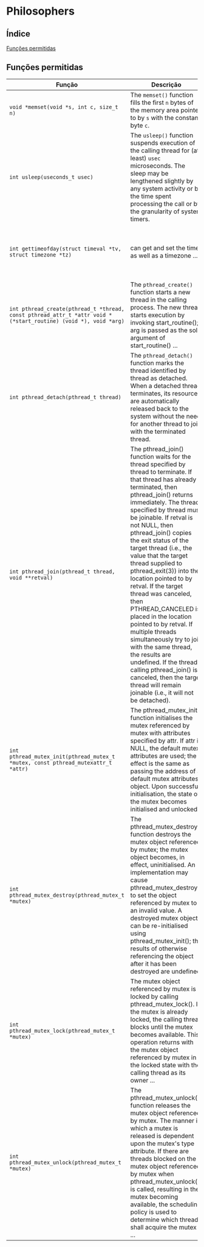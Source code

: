 # Philosophers

## Índice

[Funções permitidas](#funções-permitidas)

## Funções permitidas


| Função | Descrição | Retorno | Lib |
| ------ | --------- | ------- | --- |
| `void *memset(void *s, int c, size_t n)` | The `memset()` function fills the first `n` bytes of the memory area pointed to by `s` with the constant byte `c`. | returns a pointer to the memory area `s` | string.h |
| `int usleep(useconds_t usec)` | The  `usleep()` function suspends execution of the calling thread for (at least) `usec` microseconds. The sleep may be lengthened slightly by any system  activity or by the time spent processing the call or by the granularity of system timers. | returns `0` on success. On error, `-1` is returned, with errno set to indicate the cause of the error | unistd.h |
| `int gettimeofday(struct timeval *tv, struct timezone *tz)` | can get and set the time as well as a timezone ... | return `0` for success, or `-1` for failure (in which case errno is set appropriately) | sys/time.h |
| `int pthread_create(pthread_t *thread, const pthread_attr_t *attr void *(*start_routine) (void *), void *arg)` | The `pthread_create()` function starts a new thread in the calling process. The new thread starts execution by invoking start_routine(); arg is passed as the sole argument of start_routine() ... | On success returns `0`; on error, it returns an error number, and the contents of `*thread` are undefined. | pthread.h |
| `int pthread_detach(pthread_t thread)` | The `pthread_detach()` function marks the thread identified by thread as detached. When a detached thread terminates, its resources are automatically released back to the system without the need for another thread to join with the terminated thread. | On success returns `0`; on error, it returns an error number. | pthread.h |
| `int pthread_join(pthread_t thread, void **retval)` | The pthread_join() function waits for the thread specified by thread to terminate. If that thread has already terminated, then pthread_join() returns  immediately. The thread specified by thread must be joinable. If retval is not NULL, then pthread_join() copies the exit status of the target thread (i.e., the value that the target thread supplied to pthread_exit(3)) into the location pointed to by retval. If the target thread was canceled, then PTHREAD_CANCELED is placed in the location pointed to by retval. If multiple threads simultaneously try to join with the same thread, the results are undefined. If the thread calling pthread_join() is canceled, then the target thread will remain joinable (i.e., it will not be detached). | On success returns `0`; on error, it returns an error number. | pthread.h |
| `int pthread_mutex_init(pthread_mutex_t *mutex, const pthread_mutexattr_t *attr)` | The pthread_mutex_init() function initialises the mutex referenced by mutex with attributes specified by attr. If attr is NULL, the default mutex attributes are used; the effect is the same as passing the address of a default mutex attributes object. Upon successful initialisation, the state of the mutex becomes initialised and unlocked. | On success returns `0`; on error, it returns an error number. | pthread.h |
| `int pthread_mutex_destroy(pthread_mutex_t *mutex)` | The pthread_mutex_destroy() function destroys the mutex object referenced by mutex; the mutex object becomes, in effect, uninitialised. An implementation may cause pthread_mutex_destroy() to set the object referenced by mutex to an invalid value. A destroyed mutex object can be re-initialised using pthread_mutex_init(); the results of otherwise referencing the object after it has been destroyed are undefined. | On success returns `0`; on error, it returns an error number. |pthread.h |
| `int pthread_mutex_lock(pthread_mutex_t *mutex)` | The mutex object referenced by mutex is locked by calling pthread_mutex_lock(). If the mutex is already locked, the calling thread blocks until the mutex becomes available. This operation returns with the mutex object referenced by mutex in the locked state with the calling thread as its owner ... | On success returns `0`; on error, it returns an error number. | pthread.h |
| `int pthread_mutex_unlock(pthread_mutex_t *mutex)` | The pthread_mutex_unlock() function releases the mutex object referenced by mutex. The manner in which a mutex is released is dependent upon the mutex's type attribute. If there are threads blocked on the mutex object referenced by mutex when pthread_mutex_unlock() is called, resulting in the mutex becoming available, the scheduling policy is used to determine which thread shall acquire the mutex ... | On success returns `0`; on error, it returns an error number. |pthread.h |